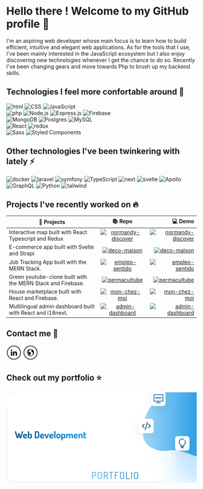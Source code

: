# Hello there ! Welcome to my GitHub profile :wave:

I'm an aspiring web developer whose main focus is to learn how to build efficient, intuitive and elegant web applications. As for the tools that I use, I've been mainly interested in the JavaScript ecosystem but I also enjoy discovering new technologies whenever I get the chance to do so. Recently I've been changing gears and move towards Php to brush up my backend skills.

## Technologies I feel more confortable around :rocket:
<div><img alt="html" src="https://img.shields.io/badge/-HTML-E34F26.svg?logo=html5&logoColor=white" />
<img alt="CSS" src="https://img.shields.io/badge/CSS-1572B6.svg?logo=css3&logoColor=white">
<img alt="JavaScript" src="https://img.shields.io/badge/-JavaScript-yellow.svg?logo=javascript&logoColor=white"></div>
<div>
<img alt="php" src="https://img.shields.io/badge/php-%23777BB4.svg?logo=php&logoColor=white">
<img alt="Node.js" src="https://img.shields.io/badge/Node.js-43853D.svg?logo=node.js&logoColor=white">
<img alt="Express.js" src="https://img.shields.io/badge/Express.js-404d59.svg?logo=express&logoColor=white">
<img alt="Firebase" src="https://img.shields.io/badge/-Firebase-039BE5.svg?&logo=Firebase&logoColor=white" />
</div>
<div>
<img alt="MongoDB" src ="https://img.shields.io/badge/MongoDB-4ea94b.svg?logo=mongodb&logoColor=white">
 <img alt="Postgres" src="https://img.shields.io/badge/postgres-%23316192.svg?logo=postgresql&logoColor=white">
 <img alt="MySQL" src="https://img.shields.io/badge/MySQL-black.svg?logo=mysql&logoColor=white">
</div>

 <div>
<img alt="React" src="https://img.shields.io/badge/-React-45b8d8.svg?logo=react&logoColor=white" />
<img alt="redux" src="https://img.shields.io/badge/-Redux-764ABC.svg?logo=redux&logoColor=white" />
 </div>


 <div>
<img alt="Sass" src="https://img.shields.io/badge/Sass-CC6699.svg?logo=sass&logoColor=white" />
<img alt="Styled Components" src="https://img.shields.io/badge/-Styled_Components-db7092.svg?logo=styled-components&logoColor=white" />
 </div>

## Other technologies I've been twinkering with lately :zap:
<div>
<img alt="docker" src="https://img.shields.io/badge/Docker-%230db7ed.svg?logo=docker&logoColor=white" />
<img alt="laravel" src="https://img.shields.io/badge/Laravel-%23FF2D20.svg?logo=laravel&logoColor=white"/>
<img alt="symfony" src="https://img.shields.io/badge/Symfony-black.svg?style=for-the-badge&logo=symfony&logoColor=white"/>
 <img alt="TypeScript" src="https://img.shields.io/badge/-TypeScript-007ACC.svg?logo=typescript&logoColor=white" />
 <img alt="next" src="https://img.shields.io/badge/Next-black.svg?logo=next.js&logoColor=white" >
 <img alt="svelte" src="https://img.shields.io/badge/Svelte-%23f1413d.svg?logo=svelte&logoColor=white">
<img alt="Apollo" src="https://img.shields.io/badge/-Apollo%20GraphQL-311C87.svg?logo=apollo-graphql&logoColor=white" />
<img alt="GraphQL" src="https://img.shields.io/badge/-GraphQL-E10098.svg?logo=graphql&logoColor=white" />
 <img alt="Python" src="https://img.shields.io/badge/Python-14354C.svg?logo=python&logoColor=white">
<img alt="tailwind" src="https://img.shields.io/badge/Tailwindcss-%2338B2AC.svg?logo=tailwind-css&logoColor=white"> 

</div>

## Projects I've recently worked on :fire:
| <b>🦜 Projects</b>    |  <b>📚 Repo</b>    | <b>💻 Demo</b>   |
| ------------- |:-------------:| -----:|
| Interactive map built with React Typescript and Redux | <a href="https://github.com/LouisLeca22/normandy-discover"><img alt="normandy-discover" src="https://img.shields.io/static/v1?label=&message=normandy--discover&color=000605&logo=github&logoColor=FFFFFF&labelColor=000605"/></a> |   <a href="https://normandy-discover.web.app/"><img alt="normandy-discover" src="https://img.shields.io/static/v1?label=&message=normandy--discover&color=343b41&logo=firebase&logoColor=FFFFFF&labelColor=000605"/></a>  |
| E-commerce app built with Svelte and Strapi | <a href="https://github.com/LouisLeca22/deco-maison"><img alt="deco-maison" src="https://img.shields.io/static/v1?label=&message=deco--maison&color=000605&logo=github&logoColor=FFFFFF&labelColor=000605"/></a> |  <a href="https://deco-maison.netlify.app/"><img alt="deco-maison" src="https://img.shields.io/static/v1?label=&message=deco--maison&color=343b41&logo=netlify&logoColor=FFFFFF&labelColor=000605"/></a>  |
| Job Tracking App built with the MERN Stack. | <a href="https://github.com/LouisLeca22/empleo-sentido"><img alt="empleo-sentido" src="https://img.shields.io/static/v1?label=&message=empleo--sentido&color=000605&logo=github&logoColor=FFFFFF&labelColor=000605"/></a> |  <a href="https://empleo-sentido.onrender.com/"><img alt="empleo-sentido" src="https://img.shields.io/static/v1?label=&message=empleo--sentido&color=343b41&logo=heroku&logoColor=FFFFFF&labelColor=000605"/></a>  |
| Green youtube-clone built with the MERN Stack and Firebase. | <a href="https://github.com/LouisLeca22/permacultube"><img alt="permacultube" src="https://img.shields.io/static/v1?label=&message=permacultube&color=000605&logo=github&logoColor=FFFFFF&labelColor=000605"/></a> |  <a href="https://permacultube.vercel.app/"><img alt="permacultube" src="https://img.shields.io/static/v1?label=&message=permacultube&color=343b41&logo=vercel&logoColor=FFFFFF&labelColor=000605"/></a>  |
| House marketplace built with React and Firebase. | <a href="https://github.com/LouisLeca22/mon-chez-moi"><img alt="mon-chez-moi" src="https://img.shields.io/static/v1?label=&message=mon--chez--moi&color=000605&logo=github&logoColor=FFFFFF&labelColor=000605"/></a> |  <a href="https://mon-chez-moi.vercel.app/"><img alt="mon-chez-moi" src="https://img.shields.io/static/v1?label=&message=mon--chez--moi&color=343b41&logo=vercel&logoColor=FFFFFF&labelColor=000605"/></a>  |
| Multilingual admin dashboard built with React and i18next. | <a href="https://github.com/LouisLeca22/admin-dashboard"><img alt="admin-dashboard" src="https://img.shields.io/static/v1?label=&message=admin--dashboard&color=000605&logo=github&logoColor=FFFFFF&labelColor=000605"/></a> |  <a href="https://dashboard-4886f.web.app/"><img alt="admin-dashboard" src="https://img.shields.io/static/v1?label=&message=admin--dashboard&color=343b41&logo=firebase&logoColor=FFFFFF&labelColor=000605"/></a>  |





## Contact me :speech_balloon:

<a href="https://www.linkedin.com/in/louis-leca/" target="_blank"><img src="assets/in.png" alt="LinkedIn" width="40"></a>
<a href="https://louis-leca.web.app" target="_blank"><img src="assets/www.png" alt="web" width="40"></a>

## Check out my portfolio :star:

<a  href="http://louis-leca.web.app">
 <img src="./assets/website.png" alt="website" />
</a>

